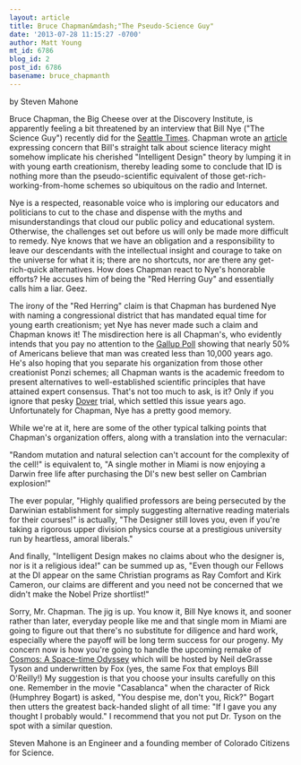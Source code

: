 ```yaml
---
layout: article
title: Bruce Chapman&mdash;"The Pseudo-Science Guy"
date: '2013-07-28 11:15:27 -0700'
author: Matt Young
mt_id: 6786
blog_id: 2
post_id: 6786
basename: bruce_chapmanth
---
```

by Steven Mahone

Bruce Chapman, the Big Cheese over at the Discovery Institute, is apparently feeling a bit threatened by an interview that Bill Nye ("The Science Guy") recently did for the [Seattle Times](http://seattletimes.com/html/nicolebrodeur/2021413273_nicole721xml.html). Chapman wrote an [article ](http://www.evolutionnews.org/2013/07/bill_nye_and_sc074811.html) expressing concern that Bill's straight talk about science literacy might somehow implicate his cherished "Intelligent Design" theory by lumping it in with young earth creationism, thereby leading some to conclude that ID is nothing more than the pseudo-scientific equivalent of those get-rich-working-from-home schemes so ubiquitous on the radio and Internet.

Nye is a respected, reasonable voice who is imploring our educators and politicians to cut to the chase and dispense with the myths and misunderstandings that cloud our public policy and educational system. Otherwise, the challenges set out before us will only be made more difficult to remedy. Nye knows that we have an obligation and a responsibility to leave our descendants with the intellectual insight and courage to take on the universe for what it is; there are no shortcuts, nor are there any get-rich-quick alternatives. How does Chapman react to Nye's honorable efforts? He accuses him of being the "Red Herring Guy" and essentially calls him a liar. Geez. 

The irony of the "Red Herring" claim is that Chapman has burdened Nye with naming a congressional district that has mandated equal time for young earth creationism; yet Nye has never made such a claim and Chapman knows it! The misdirection here is all Chapman's, who evidently intends that you pay no attention to the [Gallup Poll](http://www.gallup.com/poll/155003/Hold-Creationist-View-Human-Origins.aspx) showing that nearly 50% of Americans believe that man was created less than 10,000 years ago. He's also hoping that you separate his organization from those other creationist Ponzi schemes; all Chapman wants is the academic freedom to present alternatives to well-established scientific principles that have attained expert consensus. That's not too much to ask, is it? Only if you ignore that pesky [Dover](http://en.wikipedia.org/wiki/Kitzmiller_v._Dover_Area_School_District) trial, which settled this issue years ago. Unfortunately for Chapman, Nye has a pretty good memory.

While we're at it, here are some of the other typical talking points that Chapman's organization offers, along with a translation into the vernacular:

"Random mutation and natural selection can't account for the complexity of the cell!" is equivalent to, "A single mother in Miami is now enjoying a Darwin free life after purchasing the DI's new best seller on Cambrian explosion!" 

The ever popular, "Highly qualified professors are being persecuted by the Darwinian establishment for simply suggesting alternative reading materials for their courses!" is actually, "The Designer still loves you, even if you're taking a rigorous upper division physics course at a prestigious university run by heartless, amoral liberals."

And finally, "Intelligent Design makes no claims about who the designer is, nor is it a religious idea!" can be summed up as, "Even though our Fellows at the DI appear on the same Christian programs as Ray Comfort and Kirk Cameron, our claims are different and you need not be concerned that we didn't make the Nobel Prize shortlist!"

Sorry, Mr. Chapman. The jig is up. You know it, Bill Nye knows it, and sooner rather than later, everyday people like me and that single mom in Miami are going to figure out that there's no substitute for diligence and hard work, especially where the payoff will be long term success for our progeny. My concern now is how you're going to handle the upcoming remake of [ Cosmos: A Space-time Odyssey](http://en.wikipedia.org/wiki/Cosmos:_A_Space-Time_Odyssey) which will be hosted by Neil deGrasse Tyson and underwritten by Fox (yes, the same Fox that employs Bill O'Reilly!) My suggestion is that you choose your insults carefully on this one. Remember in the movie "Casablanca" when the character of Rick (Humphrey Bogart) is asked, "You despise me, don't you, Rick?" Bogart then utters the greatest back-handed slight of all time: "If I gave you any thought I probably would." I recommend that you not put Dr. Tyson on the spot with a similar question.

Steven Mahone is an Engineer and a founding member of Colorado Citizens for Science.
